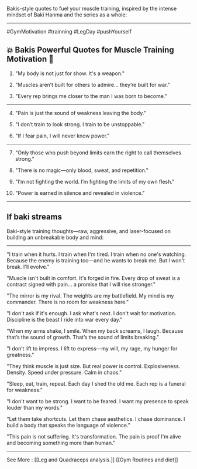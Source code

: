 Bakis-style quotes to fuel your muscle training, inspired by the intense mindset of Baki Hanma and the series as a whole:


---
#GymMotivation #trainning #LegDay #pushYourself 
## 💥 Bakis Powerful Quotes for Muscle Training Motivation 💪

1. "My body is not just for show. It's a weapon."


2. "Muscles aren’t built for others to admire… they’re built for war."


3. "Every rep brings me closer to the man I was born to become."
---

4. "Pain is just the sound of weakness leaving the body."


5. "I don’t train to look strong. I train to be unstoppable."


6. "If I fear pain, I will never know power."
---

7. "Only those who push beyond limits earn the right to call themselves strong."


8. "There is no magic—only blood, sweat, and repetition."


9. "I’m not fighting the world. I’m fighting the limits of my own flesh."


10. "Power is earned in silence and revealed in violence."




---

## If baki streams


 Baki-style training thoughts—raw, aggressive, and laser-focused on building an unbreakable body and mind:


---

"I train when it hurts. I train when I'm tired. I train when no one's watching. Because the enemy is training too—and he wants to break me. But I won't break. I'll evolve."

"Muscle isn't built in comfort. It's forged in fire. Every drop of sweat is a contract signed with pain… a promise that I will rise stronger."

"The mirror is my rival. The weights are my battlefield. My mind is my commander. There is no room for weakness here."

"I don't ask if it's enough. I ask what's next. I don't wait for motivation. Discipline is the beast I ride into war every day."

"When my arms shake, I smile. When my back screams, I laugh. Because that’s the sound of growth. That’s the sound of limits breaking."

"I don’t lift to impress. I lift to express—my will, my rage, my hunger for greatness."

"They think muscle is just size. But real power is control. Explosiveness. Density. Speed under pressure. Calm in chaos."

"Sleep, eat, train, repeat. Each day I shed the old me. Each rep is a funeral for weakness."

"I don't want to be strong. I want to be feared. I want my presence to speak louder than my words."

"Let them take shortcuts. Let them chase aesthetics. I chase dominance. I build a body that speaks the language of violence."

"This pain is not suffering. It's transformation. The pain is proof I'm alive and becoming something more than human."

---


See More :
[[Leg and Quadraceps analysis.]]
[[Gym Routines and diet]]